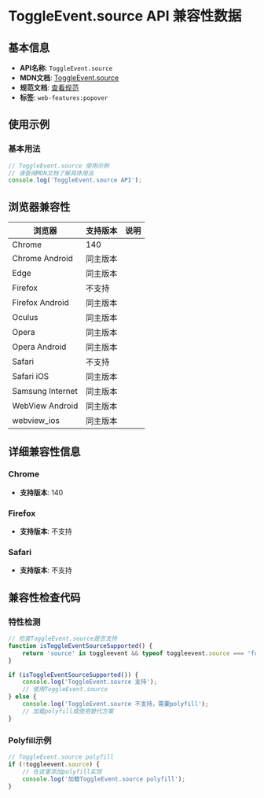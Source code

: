 # ToggleEvent.source API 兼容性数据

## 基本信息

- **API名称**: `ToggleEvent.source`
- **MDN文档**: [ToggleEvent.source](https://developer.mozilla.org/docs/Web/API/ToggleEvent/source)
- **规范文档**: [查看规范](https://html.spec.whatwg.org/multipage/interaction.html#dom-toggleevent-source)
- **标签**: `web-features:popover`

## 使用示例

### 基本用法

```javascript
// ToggleEvent.source 使用示例
// 请查阅MDN文档了解具体用法
console.log('ToggleEvent.source API');
```

## 浏览器兼容性

| 浏览器 | 支持版本 | 说明 |
|--------|----------|------|
| Chrome | 140 |  |
| Chrome Android | 同主版本 |  |
| Edge | 同主版本 |  |
| Firefox | 不支持 |  |
| Firefox Android | 同主版本 |  |
| Oculus | 同主版本 |  |
| Opera | 同主版本 |  |
| Opera Android | 同主版本 |  |
| Safari | 不支持 |  |
| Safari iOS | 同主版本 |  |
| Samsung Internet | 同主版本 |  |
| WebView Android | 同主版本 |  |
| webview_ios | 同主版本 |  |

## 详细兼容性信息

### Chrome

- **支持版本**: 140

### Firefox

- **支持版本**: 不支持

### Safari

- **支持版本**: 不支持

## 兼容性检查代码

### 特性检测

```javascript
// 检查ToggleEvent.source是否支持
function isToggleEventSourceSupported() {
    return 'source' in toggleevent && typeof toggleevent.source === 'function';
}

if (isToggleEventSourceSupported()) {
    console.log('ToggleEvent.source 支持');
    // 使用ToggleEvent.source
} else {
    console.log('ToggleEvent.source 不支持，需要polyfill');
    // 加载polyfill或使用替代方案
}
```

### Polyfill示例

```javascript
// ToggleEvent.source polyfill
if (!toggleevent.source) {
    // 在这里添加polyfill实现
    console.log('加载ToggleEvent.source polyfill');
}
```

